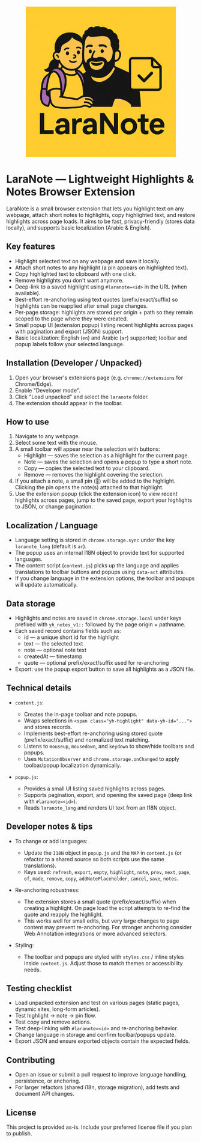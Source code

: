 <p align="center"><a href="https://laravel.com" target="_blank"><img src="./icons/Laranote-main.png" width="400"></a></p>

# LaraNote — Lightweight Highlights & Notes Browser Extension

LaraNote is a small browser extension that lets you highlight text on any webpage, attach short notes to highlights, copy highlighted text, and restore highlights across page loads. It aims to be fast, privacy-friendly (stores data locally), and supports basic localization (Arabic & English).

## Key features

- Highlight selected text on any webpage and save it locally.
- Attach short notes to any highlight (a pin appears on highlighted text).
- Copy highlighted text to clipboard with one click.
- Remove highlights you don't want anymore.
- Deep-link to a saved highlight using `#laranote=<id>` in the URL (when available).
- Best-effort re-anchoring using text quotes (prefix/exact/suffix) so highlights can be reapplied after small page changes.
- Per-page storage: highlights are stored per origin + path so they remain scoped to the page where they were created.
- Small popup UI (extension popup) listing recent highlights across pages with pagination and export (JSON) support.
- Basic localization: English (`en`) and Arabic (`ar`) supported; toolbar and popup labels follow your selected language.

## Installation (Developer / Unpacked)

1. Open your browser's extensions page (e.g. `chrome://extensions` for Chrome/Edge).
2. Enable "Developer mode".
3. Click "Load unpacked" and select the `laranote` folder.
4. The extension should appear in the toolbar.

## How to use

1. Navigate to any webpage.
2. Select some text with the mouse.
3. A small toolbar will appear near the selection with buttons:
   - Highlight — saves the selection as a highlight for the current page.
   - Note — saves the selection and opens a popup to type a short note.
   - Copy — copies the selected text to your clipboard.
   - Remove — removes the highlight covering the selection.
4. If you attach a note, a small pin (📌) will be added to the highlight. Clicking the pin opens the note(s) attached to that highlight.
5. Use the extension popup (click the extension icon) to view recent highlights across pages, jump to the saved page, export your highlights to JSON, or change pagination.

## Localization / Language

- Language setting is stored in `chrome.storage.sync` under the key `laranote_lang` (default is `ar`).
- The popup uses an internal I18N object to provide text for supported languages.
- The content script (`content.js`) picks up the language and applies translations to toolbar buttons and popups using `data-act` attributes.
- If you change language in the extension options, the toolbar and popups will update automatically.

## Data storage

- Highlights and notes are saved in `chrome.storage.local` under keys prefixed with `yh_notes_v1::` followed by the page origin + pathname.
- Each saved record contains fields such as:
  - id — a unique short id for the highlight
  - text — the selected text
  - note — optional note text
  - createdAt — timestamp
  - quote — optional prefix/exact/suffix used for re-anchoring
- Export: use the popup export button to save all highlights as a JSON file.

## Technical details

- `content.js`:
  - Creates the in-page toolbar and note popups.
  - Wraps selections in `<span class="yh-highlight" data-yh-id="...">` and stores records.
  - Implements best-effort re-anchoring using stored quote (prefix/exact/suffix) and normalized text matching.
  - Listens to `mouseup`, `mousedown`, and `keydown` to show/hide toolbars and popups.
  - Uses `MutationObserver` and `chrome.storage.onChanged` to apply toolbar/popup localization dynamically.

- `popup.js`:
  - Provides a small UI listing saved highlights across pages.
  - Supports pagination, export, and opening the saved page (deep link with `#laranote=<id>`).
  - Reads `laranote_lang` and renders UI text from an I18N object.

## Developer notes & tips

- To change or add languages:
  - Update the `I18N` object in `popup.js` and the `MAP` in `content.js` (or refactor to a shared source so both scripts use the same translations).
  - Keys used: `refresh`, `export`, `empty`, `highlight`, `note`, `prev`, `next`, `page`, `of`, `made`, `remove`, `copy`, `addNotePlaceholder`, `cancel`, `save`, `notes`.

- Re-anchoring robustness:
  - The extension stores a small quote (prefix/exact/suffix) when creating a highlight. On page load the script attempts to re-find the quote and reapply the highlight.
  - This works well for small edits, but very large changes to page content may prevent re-anchoring. For stronger anchoring consider Web Annotation integrations or more advanced selectors.

- Styling:
  - The toolbar and popups are styled with `styles.css` / inline styles inside `content.js`. Adjust those to match themes or accessibility needs.

## Testing checklist

- Load unpacked extension and test on various pages (static pages, dynamic sites, long-form articles).
- Test highlight → note → pin flow.
- Test copy and remove actions.
- Test deep-linking with `#laranote=<id>` and re-anchoring behavior.
- Change language in storage and confirm toolbar/popups update.
- Export JSON and ensure exported objects contain the expected fields.

## Contributing

- Open an issue or submit a pull request to improve language handling, persistence, or anchoring.
- For larger refactors (shared i18n, storage migration), add tests and document API changes.

## License

This project is provided as-is. Include your preferred license file if you plan to publish.
